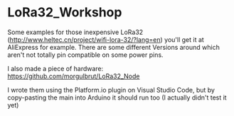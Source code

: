 # LoRa32_Workshop

Some examples for those inexpensive LoRa32 (http://www.heltec.cn/project/wifi-lora-32/?lang=en) you'll get it at AliExpress for example.
There are some different Versions around which aren't not totally pin compatible on some power pins.

I also made a piece of hardware: https://github.com/morgulbrut/LoRa32_Node

I wrote them using the Platform.io plugin on Visual Studio Code, but by copy-pasting the main into Arduino it should run too (I actually didn't test it yet) 
